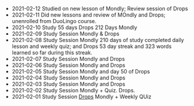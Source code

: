 
* 2021-02-12 Studied on new lesson of Mondly; Review session of Drops<br>
* 2021-02-11 Did new lessons and review of MOndly and Drops; unenrolled from DuoLingo course. <br>
* 2021-02-10 Study 55 days Drops 212 Days Mondly 
* 2021-02-09 Study Session Mondly & Drops<br> 
* 2021-02-08 Study Session Mondly 210 days of study completed daily lesson and weekly quiz; and Drops 53 day streak and 323 words learned so far during this streak.<br>
* 2021-02-07 Study Session Mondly and Drops<br>
* 2021-02-06 Study Session Mondly and Drops<br>
* 2021-02-05 Study Session Mondly and day 50 of Drops<br>
* 2021-02-04 Study Session Mondly and Drops<br>
* 2021-02-03 Study Session Mondly and Drops<br>
* 2021-02-02 Study Session Mondly + Quiz.  Drops. <br>
* 2021-02-01 Study Session [Drops](https://github.com/EO4wellness/T-I-L/blob/main/polyglot/la-otra/%E3%83%98%E3%83%96%E3%83%A9%E3%82%A4%E8%AA%9E/Images/2021-02-01-earned-new-level-drops.png) Mondly + Weekly QUiz<br> 
